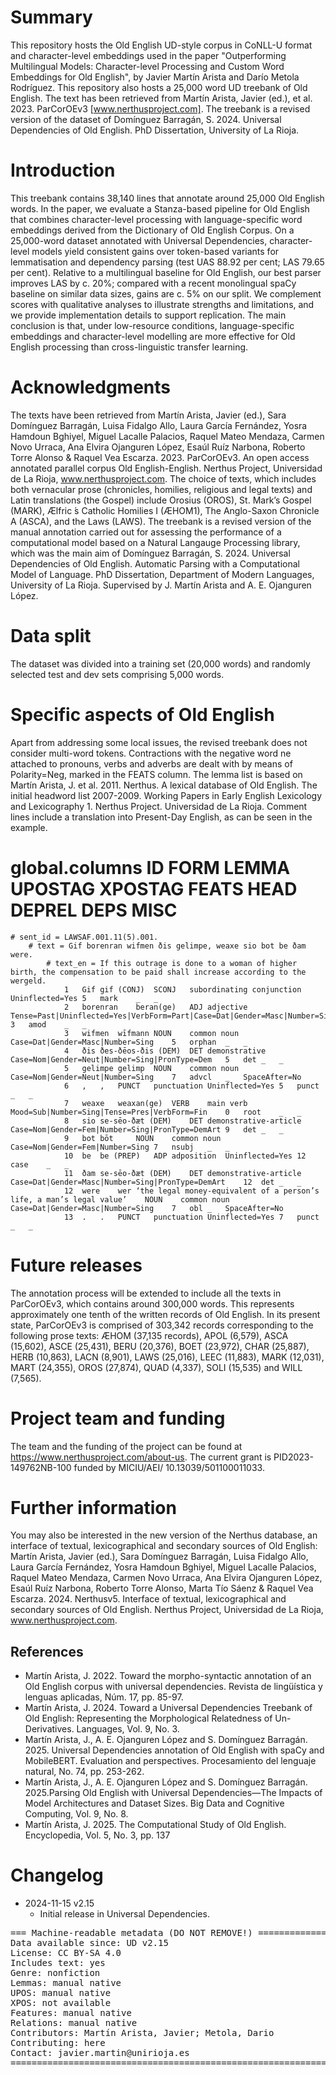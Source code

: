 # Summary

This repository hosts the Old English UD-style corpus in CoNLL-U format and character-level embeddings used in the paper "Outperforming Multilingual Models: Character-level Processing and Custom Word Embeddings for Old English", by Javier Martín Arista and Darío Metola Rodríguez. 
This repository also hosts a 25,000 word UD treebank of Old English.
The text has been retrieved from Martín Arista, Javier (ed.), et al. 2023. ParCorOEv3 [www.nerthusproject.com].
The treebank is a revised version of the dataset of Domínguez Barragán, S. 2024. Universal Dependencies of Old English. PhD Dissertation, University of La Rioja.

# Introduction

This treebank contains 38,140 lines that annotate around 25,000 Old English words. In the paper, we evaluate a Stanza-based pipeline for Old English that combines character-level processing with language-specific word embeddings derived from the Dictionary of Old English Corpus. On a 25,000-word dataset annotated with Universal Dependencies, character-level models yield consistent gains over token-based variants for lemmatisation and dependency parsing (test UAS 88.92 per cent; LAS 79.65 per cent). Relative to a multilingual baseline for Old English, our best parser improves LAS by c. 20%; compared with a recent monolingual spaCy baseline on similar data sizes, gains are c. 5% on our split. We complement scores with qualitative analyses to illustrate strengths and limitations, and we provide implementation details to support replication. The main conclusion is that, under low-resource conditions, language-specific embeddings and character-level modelling are more effective for Old English processing than cross-linguistic transfer learning.


# Acknowledgments

The texts have been retrieved from Martín Arista, Javier (ed.), Sara Domínguez Barragán, Luisa Fidalgo Allo, Laura García Fernández, Yosra Hamdoun Bghiyel, Miguel Lacalle Palacios, Raquel Mateo Mendaza, Carmen Novo Urraca, Ana Elvira Ojanguren López, Esaúl Ruíz Narbona, Roberto Torre Alonso & Raquel Vea Escarza. 2023. ParCorOEv3. An open access annotated parallel corpus Old English-English. Nerthus Project, Universidad de La Rioja, www.nerthusproject.com. The choice of texts, which includes both vernacular prose (chronicles, homilies, religious and legal texts) and Latin translations (the Gospel) include Orosius (OROS), St. Mark’s Gospel (MARK), Ælfric ́s Catholic Homilies I (ÆHOM1), The Anglo-Saxon Chronicle A (ASCA), and the Laws (LAWS). 
The treebank is a revised version of the manual annotation carried out for assessing the performance of a computational model based on a Natural Langauge Processing library, which was the main aim of Domínguez Barragán, S. 2024. Universal Dependencies of Old English. Automatic Parsing with a Computational Model of Language. PhD Dissertation, Department of Modern Languages, University of La Rioja. Supervised by J. Martín Arista and A. E. Ojanguren López.

# Data split

The dataset was divided into a training set (20,000 words) and randomly selected test and dev sets comprising 5,000 words.


# Specific aspects of Old English
Apart from addressing some local issues, the revised treebank does not consider multi-word tokens. Contractions with the negative word ne attached to pronouns, verbs and adverbs are dealt with by means of Polarity=Neg, marked in the FEATS column. 
The lemma list is based on Martín Arista, J. et al. 2011. Nerthus. A lexical database of Old English. The initial headword list 2007-2009. Working Papers in Early English Lexicology and Lexicography 1. Nerthus Project. Universidad de La Rioja.
Comment lines include a translation into Present-Day English, as can be seen in the example.

# global.columns ID FORM LEMMA UPOSTAG XPOSTAG FEATS HEAD DEPREL DEPS MISC
	# sent_id = LAWSAF.001.11(5).001.
		# text = Gif borenran wifmen ðis gelimpe, weaxe sio bot be ðam were.
			# text_en = If this outrage is done to a woman of higher birth, the compensation to be paid shall increase according to the wergeld.
				1	Gif	gif (CONJ)	SCONJ	subordinating conjunction	Uninflected=Yes	5	mark	_	_
				2	borenran	beran(ge)	ADJ	adjective	Tense=Past|Uninflected=Yes|VerbForm=Part|Case=Dat|Gender=Masc|Number=Sing	3	amod	_	_
				3	wifmen	wīfmann	NOUN	common noun	Case=Dat|Gender=Masc|Number=Sing	5	orphan	_	_
				4	ðis	ðes-ðēos-ðis (DEM)	DET	demonstrative	Case=Nom|Gender=Neut|Number=Sing|PronType=Dem	5	det	_	_
				5	gelimpe	gelimp 	NOUN	common noun	Case=Nom|Gender=Neut|Number=Sing	7	advcl	_	SpaceAfter=No
				6	,	,	PUNCT	punctuation	Uninflected=Yes	5	punct	_	_
				7	weaxe	weaxan(ge)	VERB	main verb	Mood=Sub|Number=Sing|Tense=Pres|VerbForm=Fin	0	root	_	_
				8	sio	se-sēo-ðæt (DEM)	DET	demonstrative-article	Case=Nom|Gender=Fem|Number=Sing|PronType=DemArt	9	det	_	_
				9	bot	bōt 	NOUN	common noun	Case=Nom|Gender=Fem|Number=Sing	7	nsubj	_	_
				10	be	be (PREP)	ADP	adposition	Uninflected=Yes	12	case	_	_
				11	ðam	se-sēo-ðæt (DEM)	DET	demonstrative-article	Case=Dat|Gender=Masc|Number=Sing|PronType=DemArt	12	det	_	_
				12	were	wer ‘the legal money-equivalent of a person’s life, a man’s legal value’	NOUN	common noun	Case=Dat|Gender=Masc|Number=Sing	7	obl	_	SpaceAfter=No
				13	.	.	PUNCT	punctuation	Uninflected=Yes	7	punct	_	_


# Future releases

The annotation process will be extended to include all the texts in ParCorOEv3, which contains around 300,000 words. This represents approximately one tenth of the written records of Old English. In its present state, ParCorOEv3 is comprised of 303,342 records corresponding to the following prose texts: ÆHOM (37,135 records), APOL (6,579), ASCA (15,602), ASCE (25,431), BERU (20,376), BOET (23,972), CHAR (25,887), HERB (10,863), LACN (8,901), LAWS (25,016), LEEC (11,883), MARK (12,031), MART (24,355), OROS (27,874), QUAD (4,337), SOLI (15,535) and WILL (7,565).

# Project team and funding
			
The team and the funding of the project can be found at https://www.nerthusproject.com/about-us. The current grant is PID2023-149762NB-100 funded by MICIU/AEI/ 10.13039/501100011033.

# Further information

You may also be interested in the new version of the Nerthus database, an interface of textual, lexicographical and secondary sources of Old English: Martín Arista, Javier (ed.), Sara Domínguez Barragán, Luisa Fidalgo Allo, Laura García Fernández, Yosra Hamdoun Bghiyel, Miguel Lacalle Palacios, Raquel Mateo Mendaza, Carmen Novo Urraca, Ana Elvira Ojanguren López, Esaúl Ruíz Narbona, Roberto Torre Alonso, Marta Tío Sáenz & Raquel Vea Escarza. 2024. Nerthusv5. Interface of textual, lexicographical and secondary sources of Old English. Nerthus Project, Universidad de La Rioja, www.nerthusproject.com. 

## References

* Martín Arista, J. 2022. Toward the morpho-syntactic annotation of an Old English corpus with universal dependencies. Revista de lingüística y lenguas aplicadas, Núm. 17, pp. 85-97.
* Martín Arista, J. 2024. Toward a Universal Dependencies Treebank of Old English: Representing the Morphological Relatedness of Un-Derivatives. Languages, Vol. 9, No. 3.
* Martín Arista, J., A. E. Ojanguren López and S. Domínguez Barragán. 2025. Universal Dependencies annotation of Old English with spaCy and MobileBERT. Evaluation and perspectives. Procesamiento del lenguaje natural, No. 74, pp. 253-262.
* Martín Arista, J., A. E. Ojanguren López and S. Domínguez Barragán. 2025.Parsing Old English with Universal Dependencies—The Impacts of Model Architectures and Dataset Sizes. Big Data and Cognitive Computing, Vol. 9, No. 8.
* Martín Arista, J. 2025. The Computational Study of Old English. Encyclopedia, Vol. 5, No. 3, pp. 137
    
# Changelog

* 2024-11-15 v2.15
  * Initial release in Universal Dependencies.


<pre>
=== Machine-readable metadata (DO NOT REMOVE!) ================================
Data available since: UD v2.15
License: CC BY-SA 4.0
Includes text: yes
Genre: nonfiction
Lemmas: manual native
UPOS: manual native
XPOS: not available
Features: manual native
Relations: manual native
Contributors: Martín Arista, Javier; Metola, Dario
Contributing: here
Contact: javier.martin@unirioja.es
===============================================================================
</pre>
